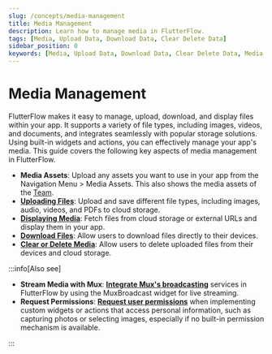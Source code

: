 ```yaml
---
slug: /concepts/media-management
title: Media Management
description: Learn how to manage media in FlutterFlow.
tags: [Media, Upload Data, Download Data, Clear Delete Data]
sidebar_position: 0
keywords: [Media, Upload Data, Download Data, Clear Delete Data, Media Management, Assets, Display Media, Media Widgets]
---
```


# Media Management

FlutterFlow makes it easy to manage, upload, download, and display files within your app. It supports a variety of file types, including images, videos, and documents, and integrates seamlessly with popular storage solutions. Using built-in widgets and actions, you can effectively manage your app's media. This guide covers the following key aspects of media management in FlutterFlow.

- **Media Assets**: Upload any assets you want to use in your app from the Navigation Menu > Media Assets. This also shows the media assets of the [Team](../../accounts-billing/subscriptions/flutterflow-for-teams.md).
- [**Uploading Files**](uploading-files.md): Upload and save different file types, including images, audio, videos, and PDFs to cloud storage.
- [**Displaying Media**](displaying-media.md): Fetch files from cloud storage or external URLs and display them in your app.
- [**Download Files**](download-file.md): Allow users to download files directly to their devices.
- [**Clear or Delete Media**](clear-delete-media.md): Allow users to delete uploaded files from their devices and cloud storage.

:::info[Also see]

- **Stream Media with Mux**: [**Integrate Mux's broadcasting**](../../ff-integrations/streaming/mux/initial-setup.md) services in FlutterFlow by using the MuxBroadcast widget for live streaming.
- **Request Permissions**: [**Request user permissions**](../../resources/projects/settings/project-setup.md#request-permission-action) when implementing custom widgets or actions that access personal information, such as capturing photos or selecting images, especially if no built-in permission mechanism is available.

:::